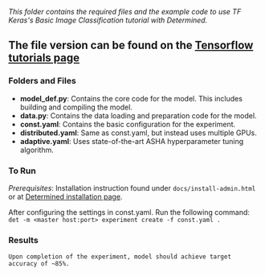 
*This folder contains the required files and the example code to use TF Keras's Basic Image Classification tutorial with Determined.*
## The file version can be found on the [Tensorflow tutorials page](https://www.tensorflow.org/tutorials/keras/classification)

### Folders and Files
* **model_def.py**: Contains the core code for the model. This includes building and compiling the model.
* **data.py**: Contains the data loading and preparation code for the model.
* **const.yaml**: Contains the basic configuration for the experiment. 
* **distributed.yaml**: Same as const.yaml, but instead uses multiple GPUs.
* **adaptive.yaml**: Uses state-of-the-art ASHA hyperparameter tuning algorithm. 

### To Run
   *Prerequisites*:
      Installation instruction found under `docs/install-admin.html` or at [Determined installation page](https://docs.determined.ai/latest/index.html).

   After configuring the settings in const.yaml. Run the following command:
     `det -m <master host:port> experiment create -f const.yaml . `

### Results
    Upon completion of the experiment, model should achieve target accuracy of ~85%. 
